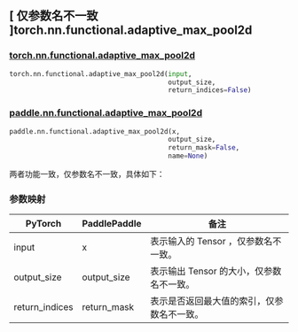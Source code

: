 ## [ 仅参数名不一致 ]torch.nn.functional.adaptive_max_pool2d

### [torch.nn.functional.adaptive_max_pool2d](https://pytorch.org/docs/stable/generated/torch.nn.functional.adaptive_max_pool2d.html?highlight=adaptive_max_pool2d#torch.nn.functional.adaptive_max_pool2d)

```python
torch.nn.functional.adaptive_max_pool2d(input,
                                        output_size,
                                        return_indices=False)
```

### [paddle.nn.functional.adaptive_max_pool2d](https://www.paddlepaddle.org.cn/documentation/docs/zh/develop/api/paddle/nn/functional/adaptive_max_pool2d_cn.html)

```python
paddle.nn.functional.adaptive_max_pool2d(x,
                                        output_size,
                                        return_mask=False,
                                        name=None)
```

两者功能一致，仅参数名不一致，具体如下：
### 参数映射
| PyTorch       | PaddlePaddle | 备注                                                   |
| ------------- | ------------ | ------------------------------------------------------ |
| input           | x           |  表示输入的 Tensor ，仅参数名不一致。               |
| output_size           | output_size           | 表示输出 Tensor 的大小，仅参数名不一致。               |
| return_indices           | return_mask          | 表示是否返回最大值的索引，仅参数名不一致。               |
